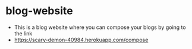 # blog-website
* This is a blog website where you can compose your blogs by going to the link 
* https://scary-demon-40984.herokuapp.com/compose
